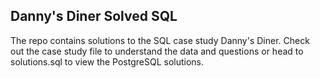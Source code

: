 ## Danny's Diner Solved SQL
The repo contains solutions to the SQL case study Danny's Diner. Check out the case study file to understand the data and questions or head to solutions.sql to view the PostgreSQL solutions. 

